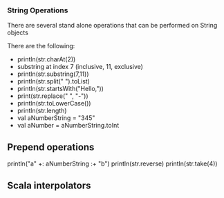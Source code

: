 ### String Operations

There are several stand alone operations that can be performed on String objects

There are the following: 

  - println(str.charAt(2))
  - substring at index 7 (inclusive, 11, exclusive)
  - println(str.substring(7,11))
  - println(str.split(" ").toList)
  - println(str.startsWith("Hello,"))
  - print(str.replace(" ", "-"))
  - println(str.toLowerCase())
  - println(str.length)
  - val aNumberString = "345"
  - val aNumber = aNumberString.toInt


  ## Prepend operations 
  println("a" +: aNumberString :+ "b")
  println(str.reverse)
  println(str.take(4))

## Scala interpolators 